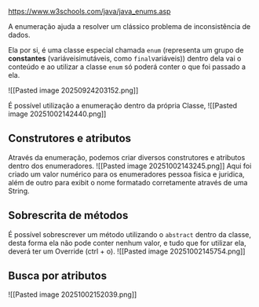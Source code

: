 https://www.w3schools.com/java/java_enums.asp

A enumeração ajuda a resolver um clássico problema de inconsistência de dados.

Ela por si, é uma classe especial chamada `enum` (representa um grupo de **constantes** (variáveis ​​imutáveis, como `final`variáveis)) dentro dela vai o conteúdo e ao utilizar a classe `enum` só poderá conter o que foi passado a ela.

![[Pasted image 20250924203152.png]]


É possível utilização a enumeração dentro da própria Classe, 
![[Pasted image 20251002142440.png]]

## Construtores e atributos
Através da enumeração, podemos criar diversos construtores e atributos dentro dos enumeradores.
![[Pasted image 20251002143245.png]]
Aqui foi criado um valor numérico para os enumeradores pessoa fisica e juridica, além de outro para exibit o nome formatado corretamente através de uma String.

## Sobrescrita de métodos
É possível sobrescrever um método utilizando o `abstract` dentro da classe, desta forma ela não pode conter nenhum valor, e tudo que for utilizar ela, deverá ter um Override (ctrl + o).
![[Pasted image 20251002145754.png]]

## Busca por atributos
![[Pasted image 20251002152039.png]]